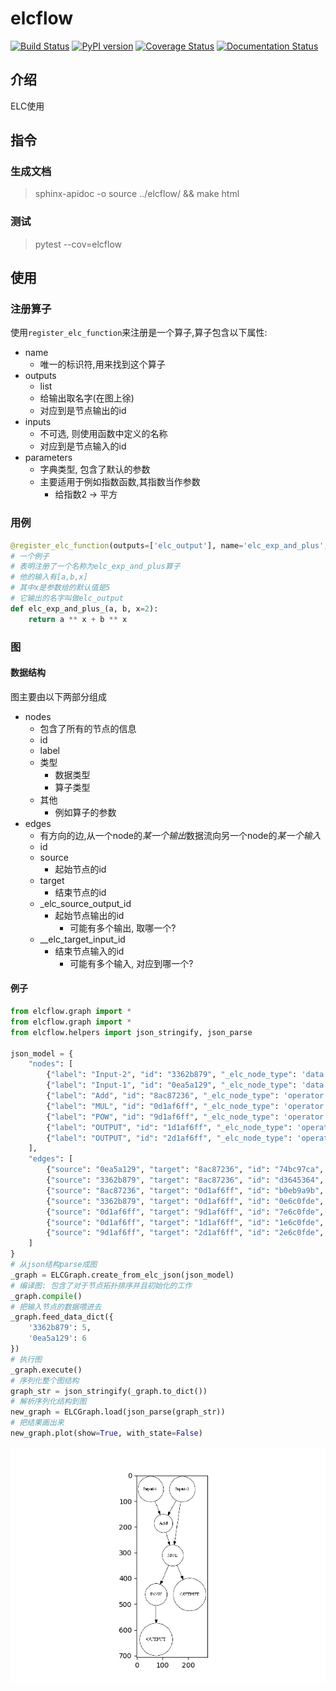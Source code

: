  # elcflow
 
 [![Build Status](https://travis-ci.com/eggachecat/elc-flow-engine.svg?branch=master)](https://travis-ci.com/eggachecat/elc-flow-engine)
 [![PyPI version](https://badge.fury.io/py/elc-flow.svg)](https://badge.fury.io/py/elc-flow)
 [![Coverage Status](https://coveralls.io/repos/github/eggachecat/elc-flow-engine/badge.svg)](https://coveralls.io/github/eggachecat/elc-flow-engine)
 [![Documentation Status](https://readthedocs.org/projects/elc-flow-engine/badge/?version=latest)](https://elc-flow-engine.readthedocs.io/en/latest/?badge=latest)

 
 ## 介绍
 ELC使用
  
 ## 指令
 ### 生成文档
  > sphinx-apidoc -o source ../elcflow/ && make html
 ### 测试
  > pytest --cov=elcflow
  
 ## 使用
 ### 注册算子
 使用`register_elc_function`来注册是一个算子,算子包含以下属性:
 - name
    - 唯一的标识符,用来找到这个算子
 - outputs
    - list
    - 给输出取名字(在图上徐)
    - 对应到是节点输出的id
 - inputs
    - 不可选, 则使用函数中定义的名称
    - 对应到是节点输入的id
 - parameters
    - 字典类型, 包含了默认的参数
    - 主要适用于例如指数函数,其指数当作参数
        - 给指数2 -> 平方
 ### 用例
```python
@register_elc_function(outputs=['elc_output'], name='elc_exp_and_plus', parameters={'x': 5})
# 一个例子
# 表明注册了一个名称为elc_exp_and_plus算子
# 他的输入有[a,b,x]
# 其中x是参数给的默认值是5
# 它输出的名字叫做elc_output
def elc_exp_and_plus_(a, b, x=2):
    return a ** x + b ** x
```

### 图
#### 数据结构
图主要由以下两部分组成
- nodes
    - 包含了所有的节点的信息
    - id
    - label
    - 类型
        - 数据类型
        - 算子类型
    - 其他
        - 例如算子的参数
- edges
    - 有方向的边,从一个node的*某一个输出*数据流向另一个node的*某一个输入*
    - id
    - source
        - 起始节点的id
    - target
        - 结束节点的id
    - _elc_source_output_id
        - 起始节点输出的id
            - 可能有多个输出, 取哪一个?
    - __elc_target_input_id
        - 结束节点输入的id
            - 可能有多个输入, 对应到哪一个?
#### 例子      
```python
from elcflow.graph import *
from elcflow.graph import *
from elcflow.helpers import json_stringify, json_parse

json_model = {
    "nodes": [
        {"label": "Input-2", "id": "3362b879", "_elc_node_type": 'data'},
        {"label": "Input-1", "id": "0ea5a129", "_elc_node_type": 'data'},
        {"label": "Add", "id": "8ac87236", "_elc_node_type": 'operator', "_elc_function": "elc_add"},
        {"label": "MUL", "id": "0d1af6ff", "_elc_node_type": 'operator', "_elc_function": "elc_mul"},
        {"label": "POW", "id": "9d1af6ff", "_elc_node_type": 'operator', "_elc_function": "elc_pow", "_elc_parameters": {"a": 4}},
        {"label": "OUTPUT", "id": "1d1af6ff", "_elc_node_type": 'operator', "_elc_function": "elc_output", },
        {"label": "OUTPUT", "id": "2d1af6ff", "_elc_node_type": 'operator', "_elc_function": "elc_output"},
    ],
    "edges": [
        {"source": "0ea5a129", "target": "8ac87236", "id": "74bc97ca", "_elc_source_output_id": '', "_elc_target_input_id": "a"},
        {"source": "3362b879", "target": "8ac87236", "id": "d3645364", "_elc_source_output_id": '', "_elc_target_input_id": "b"},
        {"source": "8ac87236", "target": "0d1af6ff", "id": "b0eb9a9b", "_elc_source_output_id": 'sum_result', "_elc_target_input_id": "a"},
        {"source": "3362b879", "target": "0d1af6ff", "id": "0e6c0fde", "_elc_source_output_id": '', "_elc_target_input_id": "b"},
        {"source": "0d1af6ff", "target": "9d1af6ff", "id": "7e6c0fde", "_elc_source_output_id": 'mul_result', "_elc_target_input_id": "x"},
        {"source": "0d1af6ff", "target": "1d1af6ff", "id": "1e6c0fde", "_elc_target_input_id": "kwargs"},
        {"source": "9d1af6ff", "target": "2d1af6ff", "id": "2e6c0fde", "_elc_target_input_id": "kwargs"},
    ]
}
# 从json结构parse成图
_graph = ELCGraph.create_from_elc_json(json_model)
# 编译图: 包含了对于节点拓扑排序并且初始化的工作
_graph.compile()
# 把输入节点的数据喂进去
_graph.feed_data_dict({
    '3362b879': 5,
    '0ea5a129': 6
})
# 执行图
_graph.execute()
# 序列化整个图结构
graph_str = json_stringify(_graph.to_dict())
# 解析序列化结构到图
new_graph = ELCGraph.load(json_parse(graph_str))
# 把结果画出来
new_graph.plot(show=True, with_state=False)
```

![Example Graph 1](./images/example-graph-1.png)